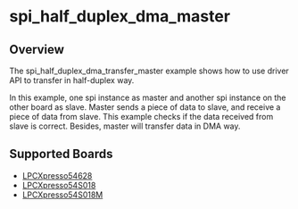 # spi_half_duplex_dma_master

## Overview
The spi_half_duplex_dma_transfer_master example shows how to use driver API to transfer in half-duplex way.  

In this example, one spi instance as master and another spi instance on the other board as slave. Master 
sends a piece of data to slave, and receive a piece of data from slave. This example checks if the data 
received from slave is correct.
Besides, master will transfer data in DMA way.

## Supported Boards
- [LPCXpresso54628](../../../../../../_boards/lpcxpresso54628/driver_examples/spi/half_duplex_transfer/dma/master/example_board_readme.md)
- [LPCXpresso54S018](../../../../../../_boards/lpcxpresso54s018/driver_examples/spi/half_duplex_transfer/dma/master/example_board_readme.md)
- [LPCXpresso54S018M](../../../../../../_boards/lpcxpresso54s018m/driver_examples/spi/half_duplex_transfer/dma/master/example_board_readme.md)
